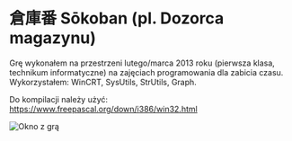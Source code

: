 # 倉庫番 Sōkoban (pl. Dozorca magazynu)
Grę wykonałem na przestrzeni lutego/marca 2013 roku (pierwsza klasa, technikum informatyczne) na zajęciach programowania dla zabicia czasu. Wykorzystałem: WinCRT, SysUtils, StrUtils, Graph.

Do kompilacji należy użyć: https://www.freepascal.org/down/i386/win32.html

![Okno z grą](https://smulewicz.pro/github-assets/sokoban.png)
